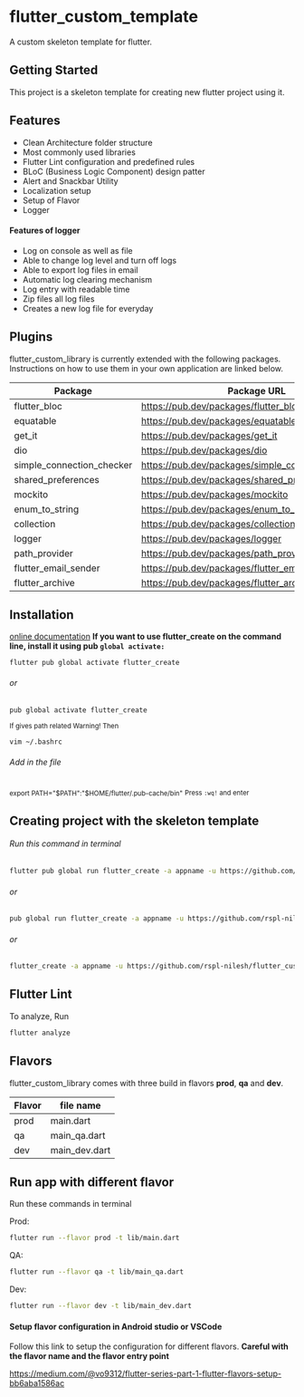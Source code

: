 # flutter_custom_template

A custom skeleton template for flutter.

## Getting Started

This project is a skeleton template for creating new flutter project using it.

## Features


- Clean Architecture folder structure
- Most commonly used libraries
- Flutter Lint configuration and predefined rules
- BLoC (Business Logic Component) design patter
- Alert and Snackbar Utility
- Localization setup
- Setup of Flavor
- Logger


#### Features of logger
- Log on console as well as file
- Able to change log level and turn off logs
- Able to export log files in email
- Automatic log clearing mechanism
- Log entry with readable time
- Zip files all log files
- Creates a new log file for everyday


## Plugins

flutter_custom_library is currently extended with the following packages.
Instructions on how to use them in your own application are linked below.

| Package | Package URL |
| ------ | ------ |
| flutter_bloc | https://pub.dev/packages/flutter_bloc|
| equatable | https://pub.dev/packages/equatable|
| get_it | https://pub.dev/packages/get_it|
| dio | https://pub.dev/packages/dio|
| simple_connection_checker | https://pub.dev/packages/simple_connection_checker|
| shared_preferences | https://pub.dev/packages/shared_preferences|
| mockito | https://pub.dev/packages/mockito|
| enum_to_string | https://pub.dev/packages/enum_to_string|
| collection | https://pub.dev/packages/collection|
| logger | https://pub.dev/packages/logger|
| path_provider | https://pub.dev/packages/path_provider|
| flutter_email_sender | https://pub.dev/packages/flutter_email_sender|
| flutter_archive | https://pub.dev/packages/flutter_archive|

## Installation
[online documentation](https://pub.dev/packages/flutter_create)
**If you want to use flutter_create on the command line, install it using pub ```global activate:```**

```shell
flutter pub global activate flutter_create
```
######              or
```shell
pub global activate flutter_create
```

<sub> If gives path related Warning! Then </sub>

```sh
vim ~/.bashrc
```
###### Add in the file
<sub>export PATH="$PATH":"$HOME/flutter/.pub-cache/bin"</sub>
<sub>Press ```:wq!``` and enter</sub>

## Creating project with the skeleton template

###### Run this command in terminal
```sh
flutter pub global run flutter_create -a appname -u https://github.com/rspl-nilesh/flutter_custom_template.git
```
######              or
```sh
pub global run flutter_create -a appname -u https://github.com/rspl-nilesh/flutter_custom_template.git
```
######              or
```sh
flutter_create -a appname -u https://github.com/rspl-nilesh/flutter_custom_template.git
```

## Flutter Lint

To analyze, Run

```sh
flutter analyze
```

## Flavors

flutter_custom_library comes with three build in flavors **prod**, **qa** and **dev**.

| Flavor | file name |
| ------ | ------ |
| prod | main.dart |
| qa | main_qa.dart |
| dev | main_dev.dart |

## Run app with different flavor

Run these commands in terminal

Prod:

```sh
flutter run --flavor prod -t lib/main.dart
```

QA:

```sh
flutter run --flavor qa -t lib/main_qa.dart
```

Dev:

```sh
flutter run --flavor dev -t lib/main_dev.dart
```


#### Setup flavor configuration in Android studio or VSCode

Follow this link to setup the configuration for different flavors. **Careful with the flavor name and the flavor entry point**

https://medium.com/@vo9312/flutter-series-part-1-flutter-flavors-setup-bb6aba1586ac
